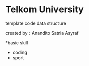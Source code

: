 # Telkom University

template code data structure

created by : Anandito Satria Asyraf

*basic skill
- coding
- sport
